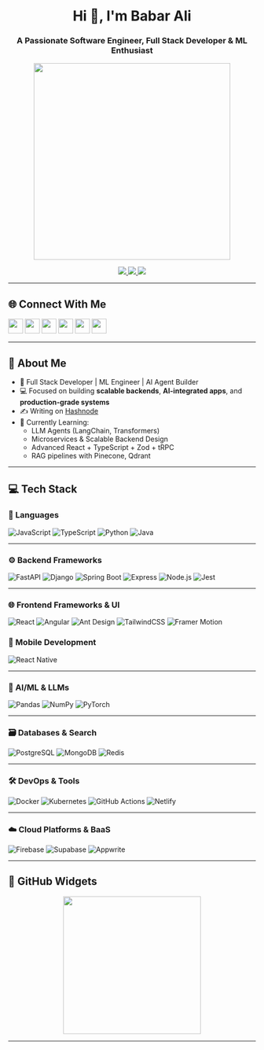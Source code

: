 <h1 align="center">Hi 👋, I'm Babar Ali</h1>
<h3 align="center">A Passionate Software Engineer, Full Stack Developer & ML Enthusiast</h3>

<p align="center">
  <img src="https://media.giphy.com/media/qgQUggAC3Pfv687qPC/giphy.gif" width="400" />
</p>


<p align="center">
  <a href="https://twitter.com/14babar_ali" target="_blank">
    <img src="https://img.shields.io/twitter/follow/14babar_ali?logo=twitter&style=for-the-badge" />
  </a>
  <a href="mailto:bainfo14@gmail.com">
    <img src="https://img.shields.io/badge/Email-bainfo14@gmail.com-red?style=for-the-badge&logo=gmail" />
  </a>
  <a href="https://www.linkedin.com/in/14babarali/" target="_blank">
    <img src="https://img.shields.io/badge/LinkedIn-14babarali-blue?style=for-the-badge&logo=linkedin" />
  </a>
</p>

---

## 🌐 Connect With Me

<p align="left">
  <a href="https://dev.to/14babarali"><img src="https://raw.githubusercontent.com/rahuldkjain/github-profile-readme-generator/master/src/images/icons/Social/devto.svg" width="30" /></a>
  <a href="https://twitter.com/14babar_ali"><img src="https://raw.githubusercontent.com/rahuldkjain/github-profile-readme-generator/master/src/images/icons/Social/twitter.svg" width="30" /></a>
  <a href="https://www.linkedin.com/in/14babarali/"><img src="https://raw.githubusercontent.com/rahuldkjain/github-profile-readme-generator/master/src/images/icons/Social/linked-in-alt.svg" width="30" /></a>
  <a href="https://hashnode.com/@14babarali"><img src="https://raw.githubusercontent.com/rahuldkjain/github-profile-readme-generator/master/src/images/icons/Social/hashnode.svg" width="30" /></a>
  <a href="https://leetcode.com/u/14babarali/"><img src="https://raw.githubusercontent.com/rahuldkjain/github-profile-readme-generator/master/src/images/icons/Social/leet-code.svg" width="30" /></a>
  <a href="https://www.hackerrank.com/profile/14babarali"><img src="https://raw.githubusercontent.com/rahuldkjain/github-profile-readme-generator/master/src/images/icons/Social/hackerrank.svg" width="30" /></a>
</p>

---



## 🚀 About Me

- 🧠 Full Stack Developer | ML Engineer | AI Agent Builder
- 💻 Focused on building **scalable backends**, **AI-integrated apps**, and **production-grade systems**
- ✍️ Writing on [Hashnode](https://babarali12.hashnode.dev)
- 🔭 Currently Learning:
  - LLM Agents (LangChain, Transformers)
  - Microservices & Scalable Backend Design
  - Advanced React + TypeScript + Zod + tRPC
  - RAG pipelines with Pinecone, Qdrant

---

## 💻 Tech Stack

### 🔧 Languages
![JavaScript](https://img.shields.io/badge/JavaScript-F7DF1E?style=for-the-badge&logo=javascript)
![TypeScript](https://img.shields.io/badge/TypeScript-3178C6?style=for-the-badge&logo=typescript)
![Python](https://img.shields.io/badge/Python-3776AB?style=for-the-badge&logo=python)
![Java](https://img.shields.io/badge/Java-ED8B00?style=for-the-badge&logo=java)

---

### ⚙️ Backend Frameworks
![FastAPI](https://img.shields.io/badge/FastAPI-009688?style=for-the-badge&logo=fastapi)
![Django](https://img.shields.io/badge/Django-092E20?style=for-the-badge&logo=django)
![Spring Boot](https://img.shields.io/badge/SpringBoot-6DB33F?style=for-the-badge&logo=springboot)
![Express](https://img.shields.io/badge/Express-000000?style=for-the-badge&logo=express)
![Node.js](https://img.shields.io/badge/Node.js-339933?style=for-the-badge&logo=node.js)
![Jest](https://img.shields.io/badge/Jest-99425B?style=for-the-badge&logo=jest)

---

### 🌐 Frontend Frameworks & UI


<!-- Core frameworks -->
![React](https://img.shields.io/badge/React-20232A?style=for-the-badge&logo=react&logoColor=61DAFB)
![Angular](https://img.shields.io/badge/Angular-DD0031?style=for-the-badge&logo=angular&logoColor=white)
![Ant Design](https://img.shields.io/badge/Ant%20Design-0170FE?style=for-the-badge&logo=antdesign)
![TailwindCSS](https://img.shields.io/badge/TailwindCSS-06B6D4?style=for-the-badge&logo=tailwindcss)
![Framer Motion](https://img.shields.io/badge/Framer_Motion-0055FF?style=for-the-badge&logo=framer&logoColor=white)


### 📱 Mobile Development
![React Native](https://img.shields.io/badge/React_Native-20232A?style=for-the-badge&logo=react)

---


### 🧠 AI/ML & LLMs
![Pandas](https://img.shields.io/badge/Pandas-150458?style=for-the-badge&logo=pandas)
![NumPy](https://img.shields.io/badge/Numpy-013243?style=for-the-badge&logo=numpy)
![PyTorch](https://img.shields.io/badge/PyTorch-EE4C2C?style=for-the-badge&logo=pytorch)

---

### 🗃️ Databases & Search
![PostgreSQL](https://img.shields.io/badge/PostgreSQL-336791?style=for-the-badge&logo=postgresql)
![MongoDB](https://img.shields.io/badge/MongoDB-47A248?style=for-the-badge&logo=mongodb)
![Redis](https://img.shields.io/badge/Redis-DC382D?style=for-the-badge&logo=redis)

---

### 🛠️ DevOps & Tools
![Docker](https://img.shields.io/badge/Docker-2496ED?style=for-the-badge&logo=docker)
![Kubernetes](https://img.shields.io/badge/Kubernetes-326CE5?style=for-the-badge&logo=kubernetes)
![GitHub Actions](https://img.shields.io/badge/GitHub_Actions-2088FF?style=for-the-badge&logo=github-actions)
![Netlify](https://img.shields.io/badge/Netlify-00C7B7?style=for-the-badge&logo=netlify)

---
### ☁️ Cloud Platforms & BaaS

![Firebase](https://img.shields.io/badge/Firebase-FFCA28?style=for-the-badge&logo=firebase&logoColor=black)
![Supabase](https://img.shields.io/badge/Supabase-3ECF8E?style=for-the-badge&logo=supabase&logoColor=white)
![Appwrite](https://img.shields.io/badge/Appwrite-F02E65?style=for-the-badge&logo=appwrite&logoColor=white)

---


## 🧩 GitHub Widgets


<p align="center">
  <img src="https://github-readme-activity-graph.vercel.app/graph?username=14babarali&theme=react-dark&area=true" height="280"/>
</p>

---

<!-- Customized and Crafted by Babar Ali 🤘 -->
